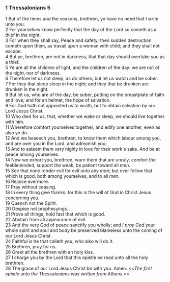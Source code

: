 ### 1 Thessalonians 5

1 But of the times and the seasons, brethren, ye have no need that I write unto you.  
2 For yourselves know perfectly that the day of the Lord so cometh as a thief in the night.  
3 For when they shall say, Peace and safety; then sudden destruction cometh upon them, as travail upon a woman with child; and they shall not escape.  
4 But ye, brethren, are not in darkness, that that day should overtake you as a thief.  
5 Ye are all the children of light, and the children of the day: we are not of the night, nor of darkness.  
6 Therefore let us not sleep, as *do* others; but let us watch and be sober.  
7 For they that sleep sleep in the night; and they that be drunken are drunken in the night.  
8 But let us, who are of the day, be sober, putting on the breastplate of faith and love; and for an helmet, the hope of salvation.  
9 For God hath not appointed us to wrath, but to obtain salvation by our Lord Jesus Christ,  
10 Who died for us, that, whether we wake or sleep, we should live together with him.  
11 Wherefore comfort yourselves together, and edify one another, even as also ye do.  
12 And we beseech you, brethren, to know them which labour among you, and are over you in the Lord, and admonish you;  
13 And to esteem them very highly in love for their work's sake. *And* be at peace among yourselves.  
14 Now we exhort you, brethren, warn them that are unruly, comfort the feebleminded, support the weak, be patient toward all *men*.  
15 See that none render evil for evil unto any *man*; but ever follow that which is good, both among yourselves, and to all *men*.  
16 Rejoice evermore.  
17 Pray without ceasing.  
18 In every thing give thanks: for this is the will of God in Christ Jesus concerning you.  
19 Quench not the Spirit.  
20 Despise not prophesyings.  
21 Prove all things; hold fast that which is good.  
22 Abstain from all appearance of evil.  
23 And the very God of peace sanctify you wholly; and *I pray God* your whole spirit and soul and body be preserved blameless unto the coming of our Lord Jesus Christ.  
24 Faithful *is* he that calleth you, who also will do *it*.  
25 Brethren, pray for us.  
26 Greet all the brethren with an holy kiss.  
27 I charge you by the Lord that this epistle be read unto all the holy brethren.  
28 The grace of our Lord Jesus Christ *be* with you. Amen. <<*The first *epistle* unto the Thessalonians was written from Athens.*>>  
